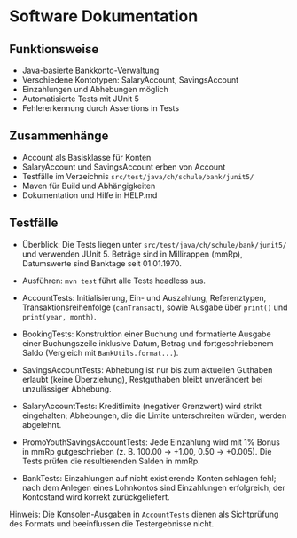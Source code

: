 # Software Dokumentation

## Funktionsweise

- Java-basierte Bankkonto-Verwaltung
- Verschiedene Kontotypen: SalaryAccount, SavingsAccount
- Einzahlungen und Abhebungen möglich
- Automatisierte Tests mit JUnit 5
- Fehlererkennung durch Assertions in Tests

## Zusammenhänge

- Account als Basisklasse für Konten
- SalaryAccount und SavingsAccount erben von Account
- Testfälle im Verzeichnis `src/test/java/ch/schule/bank/junit5/`
- Maven für Build und Abhängigkeiten
 - Dokumentation und Hilfe in HELP.md 

## Testfälle

- Überblick: Die Tests liegen unter `src/test/java/ch/schule/bank/junit5/` und verwenden JUnit 5. Beträge sind in Millirappen (mmRp), Datumswerte sind Banktage seit 01.01.1970.
- Ausführen: `mvn test` führt alle Tests headless aus.

- AccountTests: Initialisierung, Ein- und Auszahlung, Referenztypen, Transaktionsreihenfolge (`canTransact`), sowie Ausgabe über `print()` und `print(year, month)`.
- BookingTests: Konstruktion einer Buchung und formatierte Ausgabe einer Buchungszeile inklusive Datum, Betrag und fortgeschriebenem Saldo (Vergleich mit `BankUtils.format...`).
- SavingsAccountTests: Abhebung ist nur bis zum aktuellen Guthaben erlaubt (keine Überziehung), Restguthaben bleibt unverändert bei unzulässiger Abhebung.
- SalaryAccountTests: Kreditlimite (negativer Grenzwert) wird strikt eingehalten; Abhebungen, die die Limite unterschreiten würden, werden abgelehnt.
- PromoYouthSavingsAccountTests: Jede Einzahlung wird mit 1% Bonus in mmRp gutgeschrieben (z. B. 100.00 -> +1.00, 0.50 -> +0.005). Die Tests prüfen die resultierenden Salden in mmRp.
- BankTests: Einzahlungen auf nicht existierende Konten schlagen fehl; nach dem Anlegen eines Lohnkontos sind Einzahlungen erfolgreich, der Kontostand wird korrekt zurückgeliefert.

Hinweis: Die Konsolen-Ausgaben in `AccountTests` dienen als Sichtprüfung des Formats und beeinflussen die Testergebnisse nicht.
